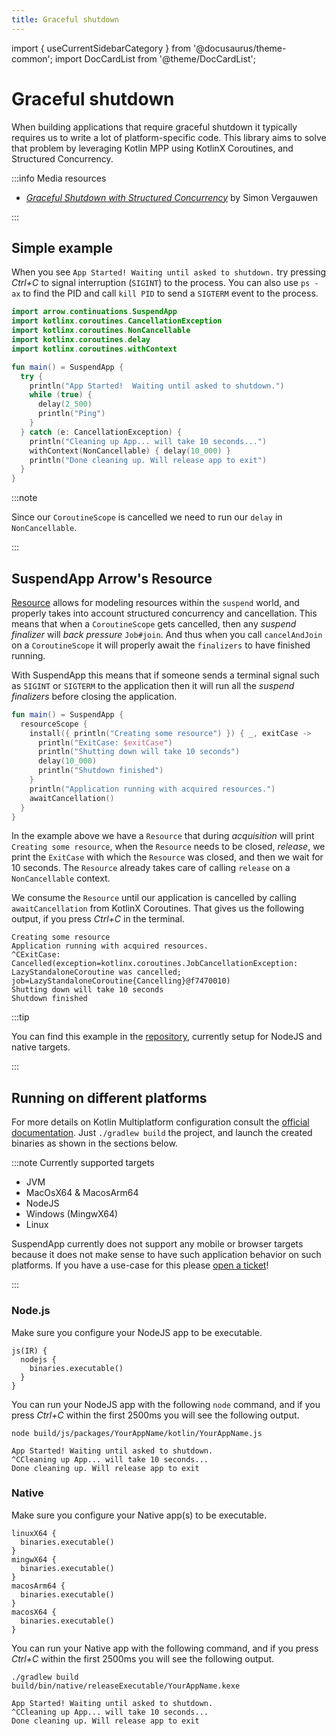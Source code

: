 ```yaml
---
title: Graceful shutdown
---
```


import { useCurrentSidebarCategory } from '@docusaurus/theme-common';
import DocCardList from '@theme/DocCardList';

# Graceful shutdown

When building applications that require graceful shutdown it typically requires us to write a lot of platform-specific
code. This library aims to solve that problem by leveraging Kotlin MPP using KotlinX Coroutines, and Structured Concurrency.

:::info Media resources

- [_Graceful Shutdown with Structured Concurrency_](https://kotlindevday.com/videos/grateful-shutdown-with-structured-concurrency-simon-vergauwen/) by Simon Vergauwen

:::

## Simple example

When you see `App Started! Waiting until asked to shutdown.` try pressing
_Ctrl+C_ to signal interruption (`SIGINT`) to the process.
You can also use `ps -ax` to find the PID and call `kill PID` to send a
`SIGTERM` event to the process.

```kotlin
import arrow.continuations.SuspendApp
import kotlinx.coroutines.CancellationException
import kotlinx.coroutines.NonCancellable
import kotlinx.coroutines.delay
import kotlinx.coroutines.withContext

fun main() = SuspendApp {
  try {
    println("App Started!  Waiting until asked to shutdown.")
    while (true) {
      delay(2_500)
      println("Ping")
    }
  } catch (e: CancellationException) {
    println("Cleaning up App... will take 10 seconds...")
    withContext(NonCancellable) { delay(10_000) }
    println("Done cleaning up. Will release app to exit")
  }
}
```
<!--- KNIT example-suspendapp-01.kt -->

:::note

Since our `CoroutineScope` is cancelled we need to run our `delay` in `NonCancellable`.

:::

## SuspendApp Arrow's Resource

[Resource](../../../learn/coroutines/resource-safety/)
allows for modeling resources within the `suspend` world,
and properly takes into account structured concurrency and cancellation.
This means that when a `CoroutineScope` gets cancelled, then any _suspend finalizer_ will _back pressure_ `Job#join`.
And thus when you call `cancelAndJoin` on a `CoroutineScope` it will properly await the `finalizers` to have finished
running.

With SuspendApp this means that if someone sends a terminal signal such as `SIGINT` or `SIGTERM` to the application
then it will run all the _suspend finalizers_ before closing the application.

<!--- INCLUDE
import arrow.continuations.SuspendApp
import kotlinx.coroutines.CancellationException
import kotlinx.coroutines.NonCancellable
import kotlinx.coroutines.delay
import kotlinx.coroutines.withContext
import kotlinx.coroutines.awaitCancellation
import arrow.fx.coroutines.resourceScope
-->

```kotlin
fun main() = SuspendApp {
  resourceScope {
    install({ println("Creating some resource") }) { _, exitCase ->
      println("ExitCase: $exitCase")
      println("Shutting down will take 10 seconds")
      delay(10_000)
      println("Shutdown finished")
    }
    println("Application running with acquired resources.")
    awaitCancellation()
  }
}
```
<!--- KNIT example-suspendapp-02.kt -->

In the example above we have a `Resource` that during _acquisition_ will print `Creating some resource`,
when the `Resource` needs to be closed, _release_, we print the `ExitCase` with which the `Resource` was closed, and
then we wait for 10 seconds. The `Resource` already takes care of calling `release` on a `NonCancellable` context.

We consume the `Resource` until our application is cancelled by calling `awaitCancellation` from KotlinX Coroutines.
That gives us the following output, if you press _Ctrl+C_ in the terminal.

```text
Creating some resource
Application running with acquired resources.
^CExitCase: Cancelled(exception=kotlinx.coroutines.JobCancellationException: LazyStandaloneCoroutine was cancelled; job=LazyStandaloneCoroutine{Cancelling}@f7470010)
Shutting down will take 10 seconds
Shutdown finished
```

:::tip

You can find this example in the [repository](https://github.com/arrow-kt/suspendapp/tree/main/example), currently setup for NodeJS and native targets.

:::

## Running on different platforms

For more details on Kotlin Multiplatform configuration consult the [official documentation](https://kotlinlang.org/docs/multiplatform.html).
Just `./gradlew build` the project, and launch the created binaries as shown in the sections below.

:::note Currently supported targets

- JVM
- MacOsX64 & MacosArm64
- NodeJS
- Windows (MingwX64)
- Linux

SuspendApp currently does not support any mobile or browser targets because it does not make sense to have such
application behavior on such platforms. If you have a use-case for this please [open a ticket](https://github.com/arrow-kt/suspendapp/issues)!

:::

### Node.js

Make sure you configure your NodeJS app to be executable.

```
js(IR) {
  nodejs {
    binaries.executable()
  }
}
```

You can run your NodeJS app with the following `node` command,
and if you press _Ctrl+C_ within the first 2500ms you will see the following output.

```text
node build/js/packages/YourAppName/kotlin/YourAppName.js

App Started! Waiting until asked to shutdown.
^CCleaning up App... will take 10 seconds...
Done cleaning up. Will release app to exit
```

### Native

Make sure you configure your Native app(s) to be executable.

```
linuxX64 {
  binaries.executable()
}
mingwX64 {
  binaries.executable()
}
macosArm64 {
  binaries.executable()
}
macosX64 {
  binaries.executable()
}
```

You can run your Native app with the following command,
and if you press _Ctrl+C_ within the first 2500ms you will see the following output.

```text
./gradlew build
build/bin/native/releaseExecutable/YourAppName.kexe

App Started! Waiting until asked to shutdown.
^CCleaning up App... will take 10 seconds...
Done cleaning up. Will release app to exit
```
